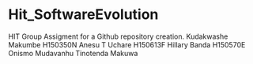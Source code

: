 # Hit_SoftwareEvolution

HIT Group Assigment for a Github repository creation.
Kudakwashe Makumbe H150350N
Anesu T Uchare H150613F
Hillary Banda H150570E
Onismo Mudavanhu
Tinotenda Makuwa

